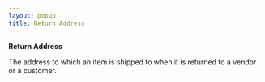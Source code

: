 ```yaml
---
layout: popup
title: Return Address
---
```



**Return Address**


The address to which an item is shipped to when it is returned to a vendor or a customer.
